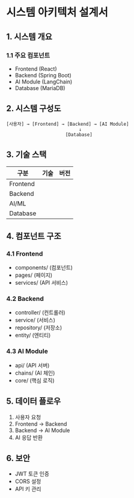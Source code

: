 # 시스템 아키텍처 설계서

## 1. 시스템 개요

### 1.1 주요 컴포넌트
- Frontend (React)
- Backend (Spring Boot)
- AI Module (LangChain)
- Database (MariaDB)

## 2. 시스템 구성도

```
[사용자] → [Frontend] → [Backend] → [AI Module]
                           ↓
                      [Database]
```

## 3. 기술 스택

| 구분 | 기술 | 버전 |
|------|------|------|
| Frontend |      |      |
| Backend |      |      |
| AI/ML |      |      |
| Database |      |      |

## 4. 컴포넌트 구조

### 4.1 Frontend
- components/ (컴포넌트)
- pages/ (페이지)
- services/ (API 서비스)

### 4.2 Backend
- controller/ (컨트롤러)
- service/ (서비스)
- repository/ (저장소)
- entity/ (엔티티)

### 4.3 AI Module
- api/ (API 서버)
- chains/ (AI 체인)
- core/ (핵심 로직)

## 5. 데이터 플로우

1. 사용자 요청
2. Frontend → Backend
3. Backend → AI Module
4. AI 응답 반환

## 6. 보안

- JWT 토큰 인증
- CORS 설정
- API 키 관리